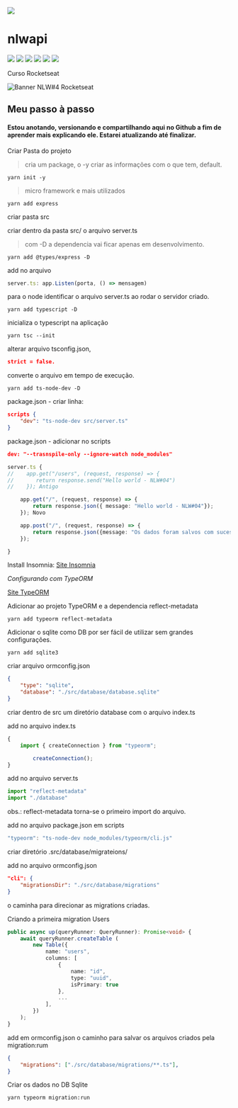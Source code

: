 ![](https://img.shields.io/badge/Maintenance-</>-brightgreen)

# nlwapi

![](https://img.shields.io/badge/Made_With-_-grey)
![](https://img.shields.io/badge/_-Typescript-blue)
![](https://img.shields.io/badge/_-Javascript-yellow)
![](https://img.shields.io/badge/_-TypeORM-orange)
![](https://img.shields.io/badge/_-Git-red)
![](https://img.shields.io/badge/_-Github-black)

Curso Rocketseat

<img src="https://cdn.discordapp.com/attachments/694609874197151754/813851700011335730/NLW04_pack_divulgacao_-_Github.png" alt="Banner NLW#4 Rocketseat">

## Meu passo à passo

#### Estou anotando, versionando e compartilhando aqui no Github a fim de aprender mais explicando ele. Estarei atualizando até finalizar.

Criar Pasta do projeto

> cria um package, o -y criar as informações com o que tem, default.
~~~~Shell
yarn init -y 
~~~~

> micro framework e mais utilizados
~~~~Shell
yarn add express 
~~~~

criar pasta src

criar dentro da pasta src/ o arquivo server.ts

> com -D a dependencia vai ficar apenas em desenvolvimento.
~~~~Shell
yarn add @types/express -D
~~~~

add no arquivo 
~~~~Typescript
server.ts: app.Listen(porta, () => mensagem)
~~~~

para o node identificar o arquivo server.ts ao rodar o servidor criado.
~~~~Shell
yarn add typescript -D 
~~~~

inicializa o typescript na aplicação
~~~~Shell
yarn tsc --init
~~~~

alterar arquivo tsconfig.json, 
~~~~Json
strict = false.
~~~~

converte o arquivo em tempo de execução.
~~~~Shell
yarn add ts-node-dev -D 
~~~~

package.json - criar linha:
~~~~Json
scripts {
    "dev": "ts-node-dev src/server.ts"
}
~~~~

package.json - adicionar no scripts 
~~~~Json
dev: "--trasnspile-only --ignore-watch node_modules"
~~~~

~~~~Typescript
server.ts {
//    app.get("/users", (request, response) => {
//       return response.send("Hello world - NLW#04")
//    }); Antigo

    app.get("/", (request, response) => {
        return response.json({ message: "Hello world - NLW#04"});
    }); Novo

    app.post("/", (request, response) => {
        return response.json({message: "Os dados foram salvos com sucesso!"});
    });

}
~~~~

Install Insomnia: [Site Insomnia](https://insomnia.rest/)

*Configurando com TypeORM*

[Site TypeORM](https://typeorm.io/#/)

Adicionar ao projeto TypeORM e a dependencia reflect-metadata
~~~~Shell
yarn add typeorm reflect-metadata
~~~~

Adicionar o sqlite como DB por ser fácil de utilizar sem grandes configurações.
~~~~Shell
yarn add sqlite3
~~~~

criar arquivo ormconfig.json
~~~~Json
{
    "type": "sqlite",
    "database": "./src/database/database.sqlite"
}
~~~~

criar dentro de src um diretório database com o arquivo index.ts

add no arquivo index.ts
~~~~Typescript
{
    import { createConnection } from "typeorm";

        createConnection();
}
~~~~

add no arquivo server.ts 
~~~~Typescript
import "reflect-metadata"
import "./database"
~~~~
obs.: reflect-metadata torna-se o primeiro import do arquivo.

add no arquivo package.json em scripts
~~~~Typescript
"typeorm": "ts-node-dev node_modules/typeorm/cli.js"
~~~~

criar diretório .src/database/migrateions/

add no arquivo ormconfig.json
~~~~Json
"cli": {
    "migrationsDir": "./src/database/migrations"
}
~~~~

o caminha para direcionar as migrations criadas.

Criando a primeira migration Users
~~~~Typescript
public async up(queryRunner: QueryRunner): Promise<void> {
    await queryRunner.createTable (
        new Table({
            name: "users",
            columns: [
                {
                    name: "id",
                    type: "uuid",
                    isPrimary: true
                },
                ...
            ],
        })
    );
}
~~~~

add em ormconfig.json o caminho para salvar os arquivos criados pela migration:rum
~~~~Json
{
    "migrations": ["./src/database/migrations/**.ts"],
}
~~~~

Criar os dados no DB Sqlite
~~~~Shell
yarn typeorm migration:run
~~~~
